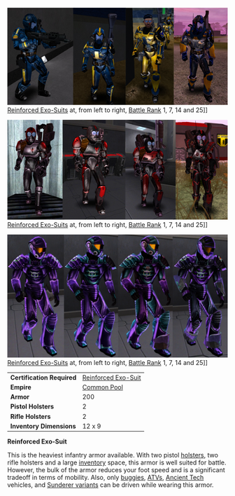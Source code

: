 ![](../images/NCRexoArmors.jpg "fig:NCRexoArmors.jpg") [Reinforced
Exo-Suits](Reinforced_Exo-Suit.md) at, from left to right,
[Battle Rank](../terminology/Battle_Rank.md) 1, 7, 14 and 25\]\]

![](../images/TRRexoArmors2.jpg "fig:TRRexoArmors2.jpg") [Reinforced
Exo-Suits](Reinforced_Exo-Suit.md) at, from left to right,
[Battle Rank](../terminology/Battle_Rank.md) 1, 7, 14 and 25\]\]

![](../images/VS_Rexos.jpg "fig:VS_Rexos.jpg") [Reinforced
Exo-Suits](Reinforced_Exo-Suit.md) at, from left to right,
[Battle Rank](../terminology/Battle_Rank.md) 1, 7, 14 and 25\]\]

|                            |                                                              |
| -------------------------- | ------------------------------------------------------------ |
| **Certification Required** | [Reinforced Exo-Suit](../certifications/Reinforced_Exo-Suit_(Certification).md) |
| **Empire**                 | [Common Pool](../terminology/Common_Pool.md)                 |
| **Armor**                  | 200                                                          |
| **Pistol Holsters**        | 2                                                            |
| **Rifle Holsters**         | 2                                                            |
| **Inventory Dimensions**   | 12 x 9                                                       |

**Reinforced Exo-Suit**

This is the heaviest infantry armor available. With two pistol
[holsters](../etc/Holster.md), two rifle holsters and a large
[inventory](../terminology/Inventory.md) space, this armor is well suited for
battle. However, the bulk of the armor reduces your foot speed and is a
significant tradeoff in terms of mobility. Also, only
[buggies](category:_Vehicles.md#Buggies),
[ATVs](category:_Vehicles.md#ATV), [Ancient
Tech](../items/Core_Combat.md#Vehicles) vehicles, and [Sunderer
variants](../vehicles/Sunderer.md) can be driven while wearing this armor.

<!--[category:armor](category:armor.md)-->

<!--[Category:Game Items](Category:Game_Items.md)-->

